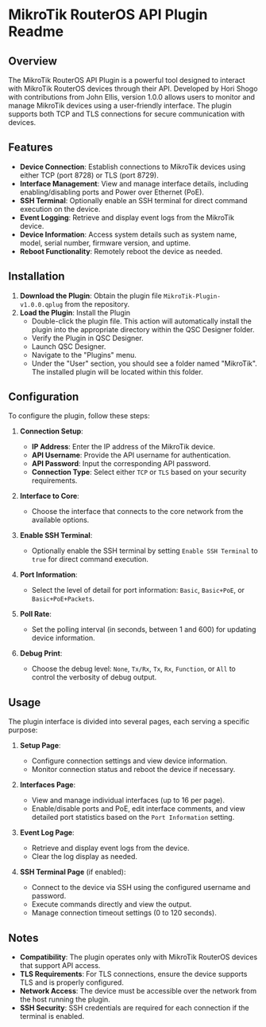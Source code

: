 # MikroTik RouterOS API Plugin Readme

## Overview

The MikroTik RouterOS API Plugin is a powerful tool designed to interact with MikroTik RouterOS devices through their API. Developed by Hori Shogo with contributions from John Ellis, version 1.0.0 allows users to monitor and manage MikroTik devices using a user-friendly interface. The plugin supports both TCP and TLS connections for secure communication with devices.

## Features

- **Device Connection**: Establish connections to MikroTik devices using either TCP (port 8728) or TLS (port 8729).
- **Interface Management**: View and manage interface details, including enabling/disabling ports and Power over Ethernet (PoE).
- **SSH Terminal**: Optionally enable an SSH terminal for direct command execution on the device.
- **Event Logging**: Retrieve and display event logs from the MikroTik device.
- **Device Information**: Access system details such as system name, model, serial number, firmware version, and uptime.
- **Reboot Functionality**: Remotely reboot the device as needed.

## Installation

1. **Download the Plugin**: Obtain the plugin file `MikroTik-Plugin-v1.0.0.qplug` from the repository.
2. **Load the Plugin**: Install the Plugin
   - Double-click the plugin file. This action will automatically install the plugin into the appropriate directory within the QSC Designer folder.
   - Verify the Plugin in QSC Designer.
   - Launch QSC Designer.
   - Navigate to the "Plugins" menu.
   - Under the "User" section, you should see a folder named "MikroTik". The installed plugin will be located within this folder.

## Configuration

To configure the plugin, follow these steps:

1. **Connection Setup**:
   - **IP Address**: Enter the IP address of the MikroTik device.
   - **API Username**: Provide the API username for authentication.
   - **API Password**: Input the corresponding API password.
   - **Connection Type**: Select either `TCP` or `TLS` based on your security requirements.

2. **Interface to Core**:
   - Choose the interface that connects to the core network from the available options.

3. **Enable SSH Terminal**:
   - Optionally enable the SSH terminal by setting `Enable SSH Terminal` to `true` for direct command execution.

4. **Port Information**:
   - Select the level of detail for port information: `Basic`, `Basic+PoE`, or `Basic+PoE+Packets`.

5. **Poll Rate**:
   - Set the polling interval (in seconds, between 1 and 600) for updating device information.

6. **Debug Print**:
   - Choose the debug level: `None`, `Tx/Rx`, `Tx`, `Rx`, `Function`, or `All` to control the verbosity of debug output.

## Usage

The plugin interface is divided into several pages, each serving a specific purpose:

1. **Setup Page**:
   - Configure connection settings and view device information.
   - Monitor connection status and reboot the device if necessary.

2. **Interfaces Page**:
   - View and manage individual interfaces (up to 16 per page).
   - Enable/disable ports and PoE, edit interface comments, and view detailed port statistics based on the `Port Information` setting.

3. **Event Log Page**:
   - Retrieve and display event logs from the device.
   - Clear the log display as needed.

4. **SSH Terminal Page** (if enabled):
   - Connect to the device via SSH using the configured username and password.
   - Execute commands directly and view the output.
   - Manage connection timeout settings (0 to 120 seconds).

## Notes

- **Compatibility**: The plugin operates only with MikroTik RouterOS devices that support API access.
- **TLS Requirements**: For TLS connections, ensure the device supports TLS and is properly configured.
- **Network Access**: The device must be accessible over the network from the host running the plugin.
- **SSH Security**: SSH credentials are required for each connection if the terminal is enabled.